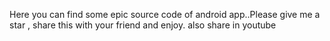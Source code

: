 Here you can find some epic source code of android app..Please give me a star , share this with your friend and enjoy. also share in youtube
